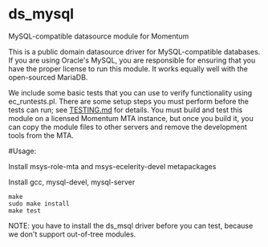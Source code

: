 # ds_mysql
MySQL-compatible datasource module for Momentum

This is a public domain datasource driver for MySQL-compatible
databases. If you are using Oracle's MySQL, you are responsible for
ensuring that you have the proper license to run this module. It works
equally well with the open-sourced MariaDB.

We include some basic tests that you can use to verify functionality using
ec_runtests.pl. There are some setup steps you must perform before the
tests can run; see [TESTING.md](TESTING.md) for details. You must build and test this
module on a licensed Momentum MTA instance, but once you build it, you can
copy the module files to other servers and remove the development tools from
the MTA.

#Usage:

Install msys-role-mta and msys-ecelerity-devel metapackages

Install gcc, mysql-devel, mysql-server

    make
    sudo make install
    make test

NOTE: you have to install the ds_msql driver before you can test, because we
don't support out-of-tree modules.
